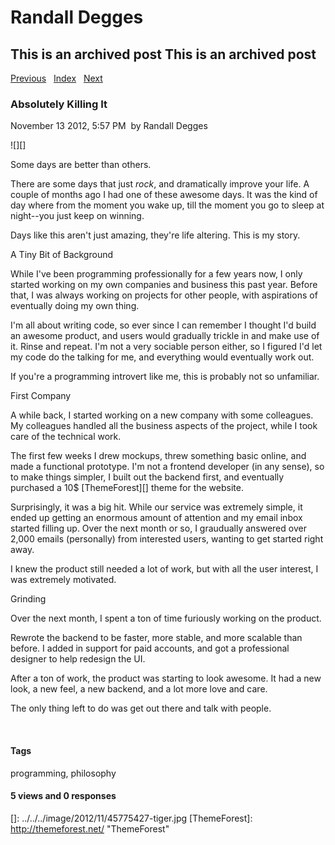 # Randall Degges

## This is an archived post This is an archived post

[Previous][]   [Index][]   [Next][]

### Absolutely Killing It

November 13 2012, 5:57 PM  by Randall Degges

![][]

Some days are better than others.

There are some days that just *rock*, and dramatically improve your life. A
couple of months ago I had one of these awesome days. It was the kind of day
where from the moment you wake up, till the moment you go to sleep at night--you
just keep on winning.

Days like this aren't just amazing, they're life altering. This is my story.

A Tiny Bit of Background

While I've been programming professionally for a few years now, I only started
working on my own companies and business this past year. Before that, I was
always working on projects for other people, with aspirations of eventually
doing my own thing.

I'm all about writing code, so ever since I can remember I thought I'd build an
awesome product, and users would gradually trickle in and make use of it. Rinse
and repeat. I'm not a very sociable person either, so I figured I'd let my code
do the talking for me, and everything would eventually work out.

If you're a programming introvert like me, this is probably not so unfamiliar.

First Company

A while back, I started working on a new company with some colleagues. My
colleagues handled all the business aspects of the project, while I took care of
the technical work.

The first few weeks I drew mockups, threw something basic online, and made a
functional prototype. I'm not a frontend developer (in any sense), so to make
things simpler, I built out the backend first, and eventually purchased a 10\$
[ThemeForest][] theme for the website.

Surprisingly, it was a big hit. While our service was extremely simple, it ended
up getting an enormous amount of attention and my email inbox started filling
up. Over the next month or so, I graudually answered over 2,000 emails
(personally) from interested users, wanting to get started right away.

I knew the product still needed a lot of work, but with all the user interest, I
was extremely motivated.

Grinding

Over the next month, I spent a ton of time furiously working on the product.

Rewrote the backend to be faster, more stable, and more scalable than before. I
added in support for paid accounts, and got a professional designer to help
redesign the UI.

After a ton of work, the product was starting to look awesome. It had a new
look, a new feel, a new backend, and a lot more love and care.

The only thing left to do was get out there and talk with people.

 

#### Tags

programming, philosophy

#### 5 views and 0 responses

  [Previous]: ../../../posts/2012/11/a-year-in-bakersfield.html
  [Index]: ../../../index.html
  [Next]: ../../../posts/2012/11/ambitions.html
  []: ../../../image/2012/11/45775427-tiger.jpg
  [ThemeForest]: http://themeforest.net/ "ThemeForest"
